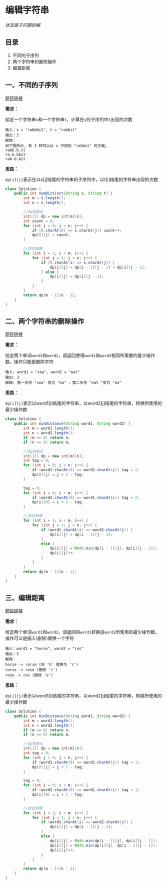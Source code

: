 # 编辑字符串

*状态是子问题的解*

## 目录

1. 不同的子序列
2. 两个字符串的删除操作
3. 编辑距离



## 一、不同的子序列

[题目链接](https://leetcode.cn/problems/distinct-subsequences/)

**需求：**

给定一个字符串`s`和一个字符串`t`，计算在`s`的子序列中`t`出现的次数

```
输入：s = "rabbbit", t = "rabbit"
输出：3
解释：
如下图所示, 有 3 种可以从 s 中得到 "rabbit" 的方案。
rabb.b.it
ra.b.bbit
rab.b.bit
```



**思路：**

`dp[i][j]`表示在以s[j]结尾的字符串的子序列中，以t[i]结尾的字符串出现的次数

```java
class Solution {
    public int numDistinct(String s, String t) {
        int m = t.length();
        int n = s.length();

        //dp初始化
        int[][] dp = new int[m][n];
        int count = 0;
        for (int j = 0; j < n; j++) {
            if (t.charAt(0) == s.charAt(j)) count++;
            dp[0][j] = count;
        }

        //状态转移
        for (int i = 1; i < m; i++) {
            for (int j = 1; j < n; j++) {
                if (t.charAt(i) == s.charAt(j)) {
                    dp[i][j] = dp[i - 1][j - 1] + dp[i][j - 1];
                } else {
                    dp[i][j] = dp[i][j - 1];
                }
            }
        }
        return dp[m - 1][n - 1];
    }
}
```



## 二、两个字符串的删除操作

[题目链接](https://leetcode.cn/problems/delete-operation-for-two-strings/)

**需求：**

给定两个单词`word1`和`word2`，请返回使得`word1`和`word2`相同所需要的最少操作数。操作只能是删除字符

```
输入: word1 = "sea", word2 = "eat"
输出: 2
解释: 第一步将 "sea" 变为 "ea" ，第二步将 "eat "变为 "ea"
```



**思路：**

`dp[i][j]`表示以word1[i]结尾的字符串，以word2[j]结尾的字符串，转换所使用的最少操作数

```java
class Solution {
    public int minDistance(String word1, String word2) {
        int m = word1.length();
        int n = word2.length();
        if (m == 0) return n;
        if (n == 0) return m;

        //dp初始化
        int[][] dp = new int[m][n];
        int tag = 0;
        for (int j = 0; j < n; j++) {
            if (word1.charAt(0) == word2.charAt(j)) tag = 2;
            dp[0][j] = j + 2 - tag;
        }

        tag = 0;
        for (int i = 0; i < m; i++) {
            if (word2.charAt(0) == word1.charAt(i)) tag = 2;
            dp[i][0] = i + 2 - tag;
        }

        //状态转移
        for (int i = 1; i < m; i++) {
            for (int j = 1; j < n; j++) {
                if (word1.charAt(i) == word2.charAt(j)) {
                    dp[i][j] = dp[i - 1][j - 1];
                }
                else {
                    dp[i][j] = Math.min(dp[i - 1][j], dp[i][j - 1]);
                    dp[i][j]++;
                }
            }
        }
        return dp[m - 1][n - 1];
    }
}
```



## 三、编辑距离

[题目链接](https://leetcode.cn/problems/edit-distance/)

**需求：**

给定两个单词`word1`和`word2`，请返回将`word1`转换成`word2`所使用的最少操作数。操作可以是插入\删除\替换一个字符

```
输入：word1 = "horse", word2 = "ros"
输出：3
解释：
horse -> rorse (将 'h' 替换为 'r')
rorse -> rose (删除 'r')
rose -> ros (删除 'e')
```



**思路：**

`dp[i][j]`表示以word1[i]结尾的字符串，以word2[j]结尾的字符串，转换所使用的最少操作数

```java
class Solution {
    public int minDistance(String word1, String word2) {
        int m = word1.length();
        int n = word2.length();
        if (m == 0) return n;
        if (n == 0) return m;

        //dp初始化
        int[][] dp = new int[m][n];
        int tag = 0;
        for (int j = 0; j < n; j++) {
            if (word1.charAt(0) == word2.charAt(j)) tag = 1;
            dp[0][j] = j + 1 - tag;
        }

        tag = 0;
        for (int i = 0; i < m; i++) {
            if (word2.charAt(0) == word1.charAt(i)) tag = 1;
            dp[i][0] = i + 1 - tag;
        }

        //状态转移
        for (int i = 1; i < m; i++) {
            for (int j = 1; j < n; j++) {
                if (word1.charAt(i) == word2.charAt(j)) {
                    dp[i][j] = dp[i - 1][j - 1];
                }
                else {
                    dp[i][j] = Math.min(dp[i - 1][j], dp[i][j - 1]);
                    dp[i][j] = Math.min(dp[i][j], dp[i - 1][j - 1]);
                    dp[i][j]++;
                }
            }
        }
        return dp[m - 1][n - 1];
    }
}
```

